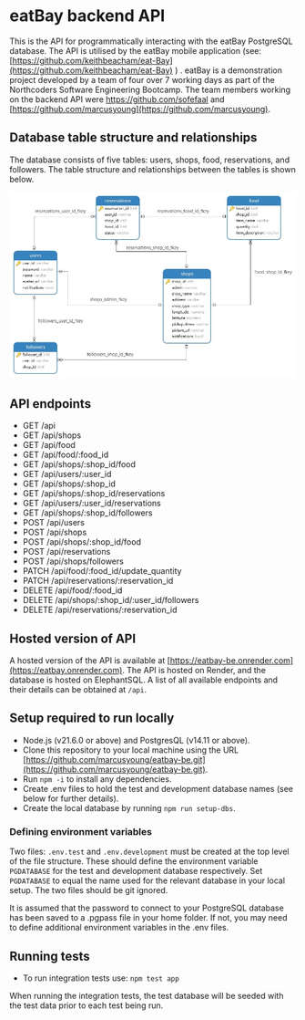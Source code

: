 # eatBay backend API

This is the API for programmatically interacting with the eatBay PostgreSQL database. The API is utilised by the eatBay mobile application (see: [https://github.com/keithbeacham/eat-Bay](https://github.com/keithbeacham/eat-Bay) ) . eatBay is a demonstration project developed by a team of four over 7 working days as part of the Northcoders Software Engineering Bootcamp. The team members working on the backend API were https://github.com/sofefaal and [https://github.com/marcusyoung](https://github.com/marcusyoung).

## Database table structure and relationships

The database consists of five tables: users, shops, food, reservations, and followers. The table structure and relationships between the tables is shown below.

![](./assets/images/database_model.jpg)

## API endpoints

- GET /api
- GET /api/shops
- GET /api/food
- GET /api/food/:food_id
- GET /api/shops/:shop_id/food
- GET /api/users/:user_id
- GET /api/shops/:shop_id
- GET /api/shops/:shop_id/reservations
- GET /api/users/:user_id/reservations
- GET /api/shops/:shop_id/followers
- POST /api/users
- POST /api/shops
- POST /api/shops/:shop_id/food
- POST /api/reservations
- POST /api/shops/followers
- PATCH /api/food/:food_id/update_quantity
- PATCH /api/reservations/:reservation_id
- DELETE /api/food/:food_id
- DELETE /api/shops/:shop_id/:user_id/followers
- DELETE /api/reservations/:reservation_id

## Hosted version of API

A hosted version of the API is available at [https://eatbay-be.onrender.com](https://eatbay.onrender.com). The API is hosted on Render, and the database is hosted on ElephantSQL. A list of all available endpoints and their details can be obtained at `/api`.

## Setup required to run locally

- Node.js (v21.6.0 or above) and PostgresQL (v14.11 or above).
- Clone this repository to your local machine using the URL [https://github.com/marcusyoung/eatbay-be.git](https://github.com/marcusyoung/eatbay-be.git).
- Run `npm -i` to install any dependencies.
- Create .env files to hold the test and development database names (see below for further details).
- Create the local database by running `npm run setup-dbs`.

### Defining environment variables

Two files: `.env.test` and `.env.development` must be created at the top level of the file structure. These should define the environment variable `PGDATABASE` for the test and development database respectively. Set `PGDATABASE` to equal the name used for the relevant database in your local setup. The two files should be git ignored. 

It is assumed that the password to connect to your PostgreSQL database has been saved to a .pgpass file in your home folder. If not, you may need to define additional environment variables in the .env files.

## Running tests

- To run integration tests use: `npm test app`

When running the integration tests, the test database will be seeded with the test data prior to each test being run.